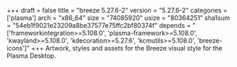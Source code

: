 +++
draft = false
title = "breeze 5.27.6-2"
version = "5.27.6-2"
categories = ['plasma']
arch = "x86_64"
size = "74085920"
usize = "80364251"
sha1sum = "54eb1f9021e23209a8be37577e75ffc2bf80374f"
depends = "['frameworkintegration>=5.108.0', 'plasma-framework>=5.108.0', 'kwayland>=5.108.0', 'kdecoration>=5.27.6', 'kcmutils>=5.108.0', 'breeze-icons']"
+++
Artwork, styles and assets for the Breeze visual style for the Plasma Desktop.